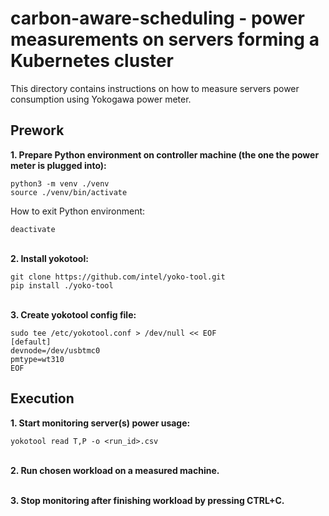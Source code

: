 # carbon-aware-scheduling - power measurements on servers forming a Kubernetes cluster

This directory contains instructions on how to measure servers power consumption using Yokogawa power meter.

## Prework
**1. Prepare Python environment on controller machine (the one the power meter is plugged into):**
```shell
python3 -m venv ./venv
source ./venv/bin/activate
```

How to exit Python environment:
```shell
deactivate
```

\
**2. Install yokotool:**
```shell
git clone https://github.com/intel/yoko-tool.git
pip install ./yoko-tool
```

\
**3. Create yokotool config file:**
```shell
sudo tee /etc/yokotool.conf > /dev/null << EOF
[default]
devnode=/dev/usbtmc0
pmtype=wt310
EOF
```

## Execution
**1. Start monitoring server(s) power usage:**
```shell
yokotool read T,P -o <run_id>.csv
```

\
**2. Run chosen workload on a measured machine.**

\
**3. Stop monitoring after finishing workload by pressing CTRL+C.**
